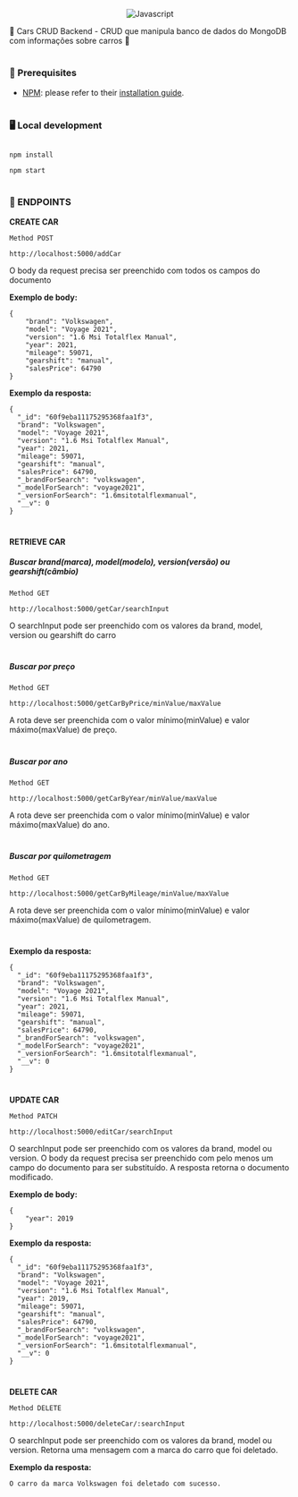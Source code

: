 
<div  align="center">

![Javascript](https://badges.aleen42.com/src/javascript.svg)
</div>

:car: Cars CRUD Backend - CRUD que manipula banco de dados do MongoDB com informações sobre carros :car:

#
### 📖 Prerequisites

- [NPM](https://npmjs.com/): please refer to their [installation guide](https://docs.npmjs.com/downloading-and-installing-node-js-and-npm).
#
### 🖥️ Local development

```

npm install

npm start

```
#
### :vertical_traffic_light: ENDPOINTS

<strong>CREATE CAR</strong>

`Method POST`

```
http://localhost:5000/addCar
```
O body da request precisa ser preenchido com todos os campos do documento

<strong>Exemplo de body:</strong>
```
{
	"brand": "Volkswagen",
	"model": "Voyage 2021",
	"version": "1.6 Msi Totalflex Manual",
	"year": 2021,
	"mileage": 59071,
	"gearshift": "manual",
	"salesPrice": 64790
}
```
<strong>Exemplo da resposta:</strong>
```
{
  "_id": "60f9eba11175295368faa1f3",
  "brand": "Volkswagen",
  "model": "Voyage 2021",
  "version": "1.6 Msi Totalflex Manual",
  "year": 2021,
  "mileage": 59071,
  "gearshift": "manual",
  "salesPrice": 64790,
  "_brandForSearch": "volkswagen",
  "_modelForSearch": "voyage2021",
  "_versionForSearch": "1.6msitotalflexmanual",
  "__v": 0
}
```
#
<strong>RETRIEVE CAR</strong>

<h5>Buscar brand(marca), model(modelo), version(versão) ou gearshift(câmbio)</h5>

`Method GET`

```
http://localhost:5000/getCar/searchInput
```
O searchInput pode ser preenchido com os valores da brand, model, version ou gearshift do carro

#
<h5>Buscar por preço</h5>

`Method GET`

```
http://localhost:5000/getCarByPrice/minValue/maxValue
```
A rota deve ser preenchida com o valor mínimo(minValue) e valor máximo(maxValue) de preço.
#

<h5>Buscar por ano</h5>

`Method GET`

```
http://localhost:5000/getCarByYear/minValue/maxValue
```
A rota deve ser preenchida com o valor mínimo(minValue) e valor máximo(maxValue) do ano.
#
<h5>Buscar por quilometragem</h5>

`Method GET`

```
http://localhost:5000/getCarByMileage/minValue/maxValue
```
A rota deve ser preenchida com o valor mínimo(minValue) e valor máximo(maxValue) de quilometragem.
#
<strong>Exemplo da resposta:</strong>
```
{
  "_id": "60f9eba11175295368faa1f3",
  "brand": "Volkswagen",
  "model": "Voyage 2021",
  "version": "1.6 Msi Totalflex Manual",
  "year": 2021,
  "mileage": 59071,
  "gearshift": "manual",
  "salesPrice": 64790,
  "_brandForSearch": "volkswagen",
  "_modelForSearch": "voyage2021",
  "_versionForSearch": "1.6msitotalflexmanual",
  "__v": 0
}
```
#
<strong>UPDATE CAR</strong>

`Method PATCH`

```
http://localhost:5000/editCar/searchInput
```
O searchInput pode ser preenchido com os valores da brand, model ou version. O body da request precisa ser preenchido com pelo menos um campo do documento para ser substituído. A resposta retorna o documento modificado.

<strong>Exemplo de body:</strong>
```
{
	"year": 2019
}
```
<strong>Exemplo da resposta:</strong>
```
{
  "_id": "60f9eba11175295368faa1f3",
  "brand": "Volkswagen",
  "model": "Voyage 2021",
  "version": "1.6 Msi Totalflex Manual",
  "year": 2019,
  "mileage": 59071,
  "gearshift": "manual",
  "salesPrice": 64790,
  "_brandForSearch": "volkswagen",
  "_modelForSearch": "voyage2021",
  "_versionForSearch": "1.6msitotalflexmanual",
  "__v": 0
}
```
#
<strong>DELETE CAR</strong>

`Method DELETE`

```
http://localhost:5000/deleteCar/:searchInput
```
O searchInput pode ser preenchido com os valores da brand, model ou version. Retorna uma mensagem com a marca do carro que foi deletado.

<strong>Exemplo da resposta:</strong>
```
O carro da marca Volkswagen foi deletado com sucesso.
```